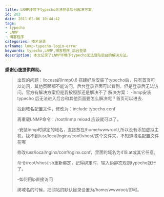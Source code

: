 ```yaml
---
title: LNMP环境下typecho无法登录后台解决方案
id: 203
date: 2011-03-06 10:44:42
tags:
- typecho
- LNMP
- 博客程序
categories: 技术记录
urlname: lnmp-typecho-login-error
keywords: typecho,LNMP,博客程序,后台登录
description: 本文记录了LNMP环境下typecho无法登陆后台的解决方法。
---
```


**感谢[小夜](http://www.vpsmm.com/)提供帮助。**
> 出现的问题：liccess的lnmp0.6 搭建好后安装了typecho后，只有首页可以访问，其他页面都不能访问，后台登录界面可以看到，但是登录后无法访问。官方有解决方案但是我按照那还是解决不了<!--more-->
解决方案：
> -lnmp安装typecho 后无法进入后台和其他页面要怎么解决呢？首页可以进去.
>
>
> 找到域名配置文件，修改为：include typecho.conf
>
> 再重载LNMP命令：/root/lnmp reload 应该就可以了。
>
>
> -安装lnmp时绑定的域名，直接放在/home/wwwroot/,所以没有添加虚拟主机，找不到/usr/local/nginx/conf/vhost/这个文件夹，不知道域名配置文件在哪
>
>
> 修改/usr/local/nginx/conf/nginx.conf，里面的域名为419.at或其它任意。
>
> 命令/root/vhost.sh重新绑定，记得绑定时，输入伪静态规则typecho就行了。
>
>
> -如何用ip直接访问
>
>
> 绑域名的时候，把网站的默认目录设置为/home/wwwroot/即可。
